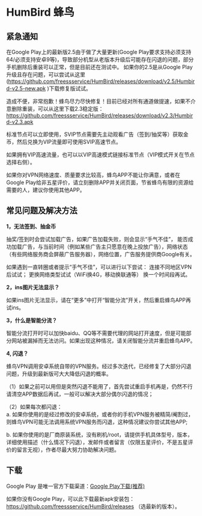 # HumBird 蜂鸟

## 紧急通知 ##

在Google Play上的最新版2.5由于做了大量更新(Google Play要求支持必须支持64/必须支持安卓9等)，导致部分机型从老版本升级后可能存在闪退的问题，部分手机删除后重装可以正常，但是目前还在测试中。
如果你的2.5是从Google Play升级且存在问题，可以尝试从这里(https://github.com/freessservice/HumBird/releases/download/v2.5/Humbird-v2.5-new.apk )下载修复版试试。

造成不便，非常抱歉！蜂鸟尽力尽快修复！目前已经对所有通道做提速，如果不介意删除重装，可以从这里下载2.3稳定版： https://github.com/freessservice/HumBird/releases/download/v2.3/Humbird-v2.3.apk



标准节点可以立即使用，SVIP节点需要先主动观看广告（签到/抽奖等）获取金币，然后兑换为VIP流量即可使用SVIP高速节点。

如果拥有VIP高速流量，也可以以VIP高速模式链接标准节点（VIP模式开关在节点选择右侧）。

如果你对VPN网络速度、质量要求比较高，蜂鸟APP不能让你满意，或者在Google Play给非五星评价，请立刻删除APP并关闭页面，节省蜂鸟有限的资源给需要的人，建议你使用其他APP。
 
 ## 常见问题及解决方法
  
**1，无法签到、抽金币**

抽奖/签到时会尝试加载广告，如果广告加载失败，则会显示“手气不佳”，
能否成功加载广告，与当前时间（例如某些广告主只愿意在晚上投放广告），网络状态（有些网络服务商会屏蔽广告服务器），网络位置，广告服务提供商Google有关。

如果遇到一直转圈或者提示“手气不佳”，可以进行以下尝试：
连接不同地区VPN后试试；
更换网络类型试试（WiFi换4G，移动换联通等）
换一个时间段再试。

**2，ins图片无法显示？**

如果ins图片无法显示，请在“更多”中打开“智能分流”开关，然后重启蜂鸟APP再试ins。

**3，什么是智能分流？**

智能分流打开时可以加快baidu、QQ等不需要代理的网站打开速度，但是可能部分网站被漏掉而无法访问。如果出现这种情况，请关闭智能分流并重启蜂鸟APP。


**4, 闪退？**

蜂鸟VPN调用安卓系统自带的VPN服务。经过多次迭代，已经修复了大部分闪退问题，升级到最新版可大大降低闪退的概率。

（1）如果之前可以用但是突然闪退不能用了，首先尝试重启手机再是，仍然不行请清空APP数据后再试，一般可以解决大部分偶尔闪退的情况；

（2）如果每次都闪退：  
   a. 如果你使用的是经过修改的安卓系统，或者你的手机VPN服务被精简/阉割过，则蜂鸟VPN可能无法调用系统VPN服务而闪退，这种情况建议你尝试其他APP;

   b. 如果你使用的是厂商原装系统，没有刷机/root，请提供手机具体型号，版本，详细使用描述（什么情况下闪退），发邮件或者留言（仅限五星评价，不是五星评价的留言无视），作者尽最大努力协助解决问题。


 ## 下载
 
Google Play 是唯一官方下载渠道：[Google Play下载(推荐)](https://play.google.com/store/apps/details?id=com.young.ss)

如果你没有Google Play，可以此下载最新apk安装包： https://github.com/freessservice/HumBird/releases （选最新的版本）。

